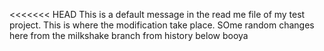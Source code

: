 <<<<<<< HEAD
This is a default message in the read me file of my test project. 
This is where the modification take place.
SOme random changes here from the milkshake branch
from history below
booya

